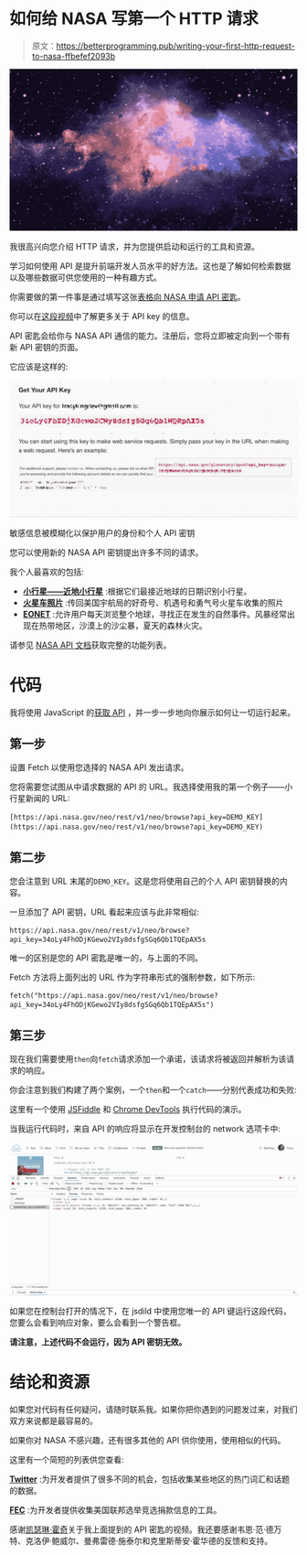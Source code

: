 # 如何给 NASA 写第一个 HTTP 请求

> 原文：<https://betterprogramming.pub/writing-your-first-http-request-to-nasa-ffbefef2093b>

![](img/5ab67c2457e37791cd8d37d93155f799.png)

我很高兴向您介绍 HTTP 请求，并为您提供启动和运行的工具和资源。

学习如何使用 API 是提升前端开发人员水平的好方法。这也是了解如何检索数据以及哪些数据可供您使用的一种有趣方式。

你需要做的第一件事是通过填写这张[表格向 NASA 申请 API 密匙](https://api.nasa.gov/index.html#apply-for-an-api-key)。

你可以在[这段视频](https://www.youtube.com/watch?v=1yFggyk--Zo)中了解更多关于 API key 的信息。

API 密匙会给你与 NASA API 通信的能力。注册后，您将立即被定向到一个带有新 API 密钥的页面。

它应该是这样的:

![](img/c1a91004d66607a90c6561d9f81f9206.png)

敏感信息被模糊化以保护用户的身份和个人 API 密钥

您可以使用新的 NASA API 密钥提出许多不同的请求。

我个人最喜欢的包括:

*   [**小行星——近地小行星**](https://api.nasa.gov/api.html#NeoWS) :根据它们最接近地球的日期识别小行星。
*   [**火星车照片**](https://api.nasa.gov/api.html#MarsPhotos) :传回美国宇航局的好奇号、机遇号和勇气号火星车收集的照片
*   [**EONET**](https://api.nasa.gov/api.html#EONET) :允许用户每天浏览整个地球，寻找正在发生的自然事件。风暴经常出现在热带地区，沙漠上的沙尘暴，夏天的森林火灾。

请参见 [NASA API 文档](https://api.nasa.gov/index.html)获取完整的功能列表。

# 代码

我将使用 JavaScript 的[获取 API](https://developer.mozilla.org/en-US/docs/Web/API/Fetch_API) ，并一步一步地向你展示如何让一切运行起来。

## 第一步

设置 Fetch 以使用您选择的 NASA API 发出请求。

您将需要您试图从中请求数据的 API 的 URL。我选择使用我的第一个例子——小行星新闻的 URL:

`[https://api.nasa.gov/neo/rest/v1/neo/browse?api_key=DEMO_KEY](https://api.nasa.gov/neo/rest/v1/neo/browse?api_key=DEMO_KEY)`

## 第二步

您会注意到 URL 末尾的`DEMO_KEY`。这是您将使用自己的个人 API 密钥替换的内容。

一旦添加了 API 密钥，URL 看起来应该与此非常相似:

```
https://api.nasa.gov/neo/rest/v1/neo/browse?api_key=34oLy4FhODjKGewo2VIy8dsfgSGq6Qb1TQEpAX5s
```

唯一的区别是您的 API 密匙是唯一的，与上面的不同。

Fetch 方法将上面列出的 URL 作为字符串形式的强制参数，如下所示:

```
fetch("https://api.nasa.gov/neo/rest/v1/neo/browse?api_key=34oLy4FhODjKGewo2VIy8dsfgSGq6Qb1TQEpAX5s")
```

## 第三步

现在我们需要使用`then`向`fetch`请求添加一个承诺，该请求将被返回并解析为该请求的响应。

你会注意到我们构建了两个案例，一个`then`和一个`catch`——分别代表成功和失败:

这里有一个使用 [JSFiddle](https://jsfiddle.net/) 和 [Chrome DevTools](https://developers.google.com/web/tools/chrome-devtools/) 执行代码的演示。

当我运行代码时，来自 API 的响应将显示在开发控制台的 network 选项卡中:

![](img/27f387f71198d3e4e6e9d6f7a2941e0d.png)

如果您在控制台打开的情况下，在 jsdild 中使用您唯一的 API 键运行这段代码，您要么会看到响应对象，要么会看到一个警告框。

**请注意，上述代码不会运行，因为 API 密钥无效。**

# 结论和资源

如果您对代码有任何疑问，请随时联系我。如果你把你遇到的问题发过来，对我们双方来说都是最容易的。

如果你对 NASA 不感兴趣，还有很多其他的 API 供你使用，使用相似的代码。

这里有一个简短的列表供您查看:

[**Twitter**](https://developer.twitter.com/en/docs/api-reference-index) :为开发者提供了很多不同的机会，包括收集某些地区的热门词汇和话题的数据。

[**FEC**](https://apilist.fun/api/fec) :为开发者提供收集美国联邦选举竞选捐款信息的工具。

感谢[凯瑟琳·霍奇](https://medium.com/u/df76b57e5595?source=post_page-----ffbefef2093b--------------------------------)关于我上面提到的 API 密匙的视频。我还要感谢韦恩·范·德万特、克洛伊·鲍威尔、曼弗雷德·施泰尔和克里斯蒂安·霍华德的反馈和支持。